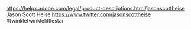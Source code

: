 https://helpx.adobe.com/legal/product-descriptions.html/jasonscottheise Jason Scott Heise  https://www.twitter.com/jasonscottheise #twinkletwinklelittlestar